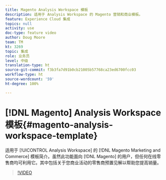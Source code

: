 ```yaml
---
title: Magento Analysis Workspace 模板
description: 适用于 Analysis Workspace 的 Magento 营销和商业模板。
feature: Experience Cloud 集成
topics: null
activity: use
doc-type: feature video
author: Doug Moore
team: TM
kt: 3269
topic: 集成
role: 业务员
level: 中级
translation-type: ht
source-git-commit: f3b3fa7d91b0cb21005b57768ca23ed6700fcc03
workflow-type: ht
source-wordcount: '59'
ht-degree: 100%

---
```



# [!DNL Magento] Analysis Workspace 模板{#magento-analysis-workspace-template}

适用于 [!UICONTROL Analysis Workspace] 的 [!DNL Magento Marketing and Commerce] 模板简介。虽然此功能面向 [!DNL Magento] 的用户，但任何在线零售商均可利用它。其中包括关于您商业活动的零售商预置见解以帮助您提高销量。

>[!VIDEO](https://video.tv.adobe.com/v/28164/?quality=12)
